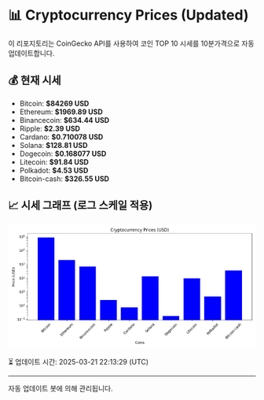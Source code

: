
# 📊 Cryptocurrency Prices (Updated)

이 리포지토리는 CoinGecko API를 사용하여 코인 TOP 10 시세를 10분가격으로 자동 업데이트합니다.

## 💰 현재 시세
- Bitcoin: **$84269 USD**
- Ethereum: **$1969.89 USD**
- Binancecoin: **$634.44 USD**
- Ripple: **$2.39 USD**
- Cardano: **$0.710078 USD**
- Solana: **$128.81 USD**
- Dogecoin: **$0.168077 USD**
- Litecoin: **$91.84 USD**
- Polkadot: **$4.53 USD**
- Bitcoin-cash: **$326.55 USD**

## 📈 시세 그래프 (로그 스케일 적용)
![Crypto Prices](crypto_prices.png)

⏳ 업데이트 시간: 2025-03-21 22:13:29 (UTC)

---
자동 업데이트 봇에 의해 관리됩니다.
